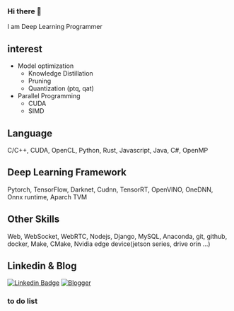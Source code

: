 ### Hi there 👋

I am Deep Learning Programmer

<!-- ![yester31's github stats](https://github-readme-stats.vercel.app/api?username=yester31&show_icons=true) -->

## interest
- Model optimization
  - Knowledge Distillation
  - Pruning
  - Quantization (ptq, qat)
- Parallel Programming
  - CUDA
  - SIMD

## Language
C/C++, CUDA, OpenCL, Python, Rust, Javascript, Java, C#, OpenMP

## Deep Learning Framework
Pytorch, TensorFlow, Darknet, Cudnn, TensorRT, OpenVINO, OneDNN, Onnx runtime, Aparch TVM

## Other Skills
Web, WebSocket, WebRTC, Nodejs, Django, MySQL, Anaconda, git, github, docker, Make, CMake, Nvidia edge device(jetson series, drive orin ...) 

## Linkedin & Blog
[![Linkedin Badge](https://img.shields.io/badge/-LinkedIn-blue?style=flat-square&logo=Linkedin&logoColor=white&link=https://www.linkedin.com/in/yh-park)](https://www.linkedin.com/in/yh-park) 
[![Blogger](http://img.shields.io/badge/-Tech%20blog-green?style=flat-square&logo=Blogger&logoColor=white&link=https://blog.naver.com/yester31/)](https://blog.naver.com/yester31/)

### to do list

